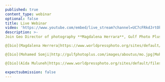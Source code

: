 ```yaml
---
published: true
content_type: webinar
optional: false
title: Live Webinar
video: 'https://www.youtube.com/embed/live_stream?channel=UC7cFRkdJrtOkMdg7Eddm58Q'
description: >-
Join Geo Director of photography **Magdalena Herrara**, Gulf Photo Plus Director **Mohamed Somji** and Founder of Addis Foto Fest **Aïda Muluneh** as they review responses to this week’s session and discuss the emergent themes.

@[bio](Magdalena Herrera|https://www.worldpressphoto.org/sites/default/files/styles/carousal/public/photographers/portrait%20Magdalena%20Herrera.jpg?itok=yekkU7Kt|Magdalena Herrera is the director of photography for Geo, France. She was also the art director and head of photography at National Geographic magazine in France from 1999 to 2009|https://www.worldpressphoto.org/people/magdalena-herrera)

@[bio](Mohamed Somji|http://gulfphotoplus.com/images/aboutus/mo.jpg|Mohamed Somji, born in Tanzania in 1976 is co-founder of the seeing things photography and video agency based in Dubai, UAE and Director of the Gulf Photo Plus, a Dubai-based community resource. In addition to offering regular photography workshops, the organization hosts a week-long annual event that draws the world's preeminent talent in photography and hosts events and activities with a view to nurturing and developing photography talent in the region|http://www.mohamedsomji.com/#/About)

@[bio](Aïda Muluneh|https://www.worldpressphoto.org/sites/default/files/styles/carousal/public/people_profile/aida_muluneh_by_aron_simeneh.jpg?itok=-7zEySH0|Born in Ethiopia in 1974, Aïda Muluneh left the country at a young age and spent an itinerant childhood between Yemen and England. She is the 2007 recipient of the European Union Prize in the Rencontres Africaines de la Photographie, in Bamako, Mali, as well as the 2010 winner of the CRAF International Award of Photography in Spilimbergo, Italy. She is also the founder and director of the first international photography festival, the Addis Foto Fest, in Ethiopia. Aïda continues to curate and develop cultural projects with local and international institutions through her company DESTA (Developing and Educating Society Through Art) For Africa Creative Consulting PLC (DFA) in Addis Ababa, Ethiopia. She is currently getting ready for the 2016 Addis Foto Fest which is one of the biggest photo festivals in Africa|https://www.worldpressphoto.org/people/a%C3%AFda-muluneh)

expectsubmission: false
---
```

